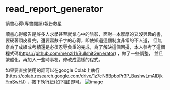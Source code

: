 # read_report_generator
讀書心得(專書閱讀)報告救星

讀書心得報告是許多人求學甚至就業心中的陰影，面對一本厚厚的又沒興趣的書，要硬著頭皮看完，還要寫數千字的心得，即使知道這個制度非常的不人道，
但無奈為了成績或考績還是必須忍辱負重的完成，為了解決這個困擾，本人參考了這個程式碼(https://github.com/menzi11/BullshitGenerator) ，做了一些調整，
並且繁體化，再加入一些時事梗，修改成這樣的程式。


如果要直接使用的話可以在google Colab上執行(https://colab.research.google.com/drive/1z7cN8BpboPr3P_BashwLmAIDjkYmSwHJ) ，按下執行紐(如下圖)即可。
![image]()








